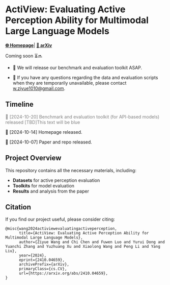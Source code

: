 # ActiView: Evaluating Active Perception Ability for Multimodal Large Language Models
[**🌐 Homepage**](https://wangphoebe.github.io/actiview_homepage/)| [**📖 arXiv**](https://arxiv.org/pdf/2410.04659.pdf) 

Coming soon ⏳🔜

- 🚧 We will release our benchmark and evaluation toolkit ASAP.
  
- 📨 If you have any questions regarding the data and evaluation scripts when they are temporarily unavailable, please contact [w.ziyue1010@gmail.com](mailto:w.ziyue1010@gmail.com).
  
## Timeline

<span style="color: gray;">📢 [2024-10-20] Benchmark and evaluation toolkit (for API-based models) released [TBD]This text will be blue</span>

📢 [2024-10-14] Homepage released.

📢 [2024-10-07] Paper and repo released.  

## Project Overview
This repository contains all the necessary materials, including:
- **Datasets** for active perception evaluation
- **Toolkits** for model evaluation
- **Results** and analysis from the paper

## Citation
If you find our project useful, please consider citing:
```
@misc{wang2024activiewevaluatingactiveperception,
      title={ActiView: Evaluating Active Perception Ability for Multimodal Large Language Models}, 
      author={Ziyue Wang and Chi Chen and Fuwen Luo and Yurui Dong and Yuanchi Zhang and Yuzhuang Xu and Xiaolong Wang and Peng Li and Yang Liu},
      year={2024},
      eprint={2410.04659},
      archivePrefix={arXiv},
      primaryClass={cs.CV},
      url={https://arxiv.org/abs/2410.04659}, 
}
```
